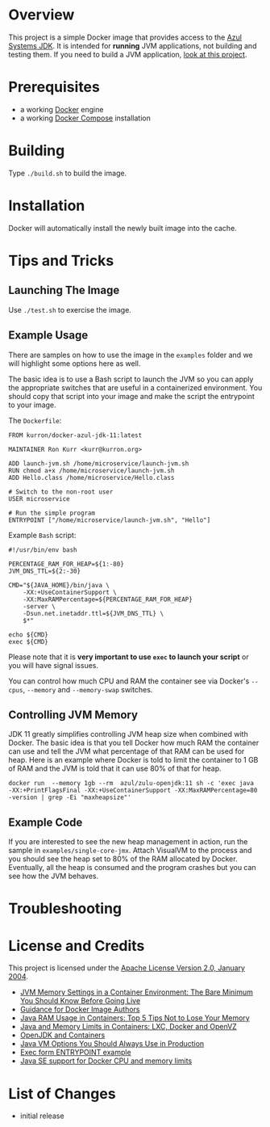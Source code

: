 # Overview
This project is a simple Docker image that provides access to the [Azul Systems JDK](http://www.azul.com/downloads/zulu/).  It is intended for **running** JVM applications, not building and testing them. If you need to build a JVM application, [look at this project](https://github.com/kurron/docker-azul-jdk-11-build).


# Prerequisites
* a working [Docker](http://docker.io) engine
* a working [Docker Compose](http://docker.io) installation

# Building
Type `./build.sh` to build the image.

# Installation
Docker will automatically install the newly built image into the cache.

# Tips and Tricks

## Launching The Image
Use `./test.sh` to exercise the image.  

## Example Usage
There are samples on how to use the image in the `examples` folder and we will highlight some options here as well.

The basic idea is to use a Bash script to launch the JVM so you can apply the appropriate switches that are useful in a containerized environment.  You should copy that script into your image and make the script the entrypoint to your image.

The `Dockerfile`:
```
FROM kurron/docker-azul-jdk-11:latest

MAINTAINER Ron Kurr <kurr@kurron.org>

ADD launch-jvm.sh /home/microservice/launch-jvm.sh
RUN chmod a+x /home/microservice/launch-jvm.sh
ADD Hello.class /home/microservice/Hello.class

# Switch to the non-root user
USER microservice

# Run the simple program
ENTRYPOINT ["/home/microservice/launch-jvm.sh", "Hello"]
```
Example `Bash` script:
```
#!/usr/bin/env bash

PERCENTAGE_RAM_FOR_HEAP=${1:-80}
JVM_DNS_TTL=${2:-30}

CMD="${JAVA_HOME}/bin/java \
    -XX:+UseContainerSupport \
    -XX:MaxRAMPercentage=${PERCENTAGE_RAM_FOR_HEAP}
    -server \
    -Dsun.net.inetaddr.ttl=${JVM_DNS_TTL} \
    $*"

echo ${CMD}
exec ${CMD}
```

Please note that it is **very important to use `exec` to launch your script** or you will have signal issues.

You can control how much CPU and RAM the container see via Docker's `--cpus`, `--memory` and `--memory-swap` switches.

## Controlling JVM Memory
JDK 11 greatly simplifies controlling JVM heap size when combined with Docker.  The basic idea is that you tell Docker how much RAM the container can use and tell the JVM what percentage of that RAM can be used for heap.  Here is an example where Docker is told to limit the container to 1 GB of RAM and the JVM is told that it can use 80% of that for heap.

```
docker run  --memory 1gb --rm  azul/zulu-openjdk:11 sh -c 'exec java  -XX:+PrintFlagsFinal -XX:+UseContainerSupport -XX:MaxRAMPercentage=80 -version | grep -Ei "maxheapsize"'
```

## Example Code
If you are interested to see the new heap management in action, run the sample in `examples/single-core-jmx`.  Attach VisualVM to the process and you should see the heap set to 80% of the RAM allocated by Docker. Eventually, all the heap is consumed and the program crashes but you can see how the JVM behaves.

# Troubleshooting

# License and Credits
This project is licensed under the
[Apache License Version 2.0, January 2004](http://www.apache.org/licenses/).

* [JVM Memory Settings in a Container Environment: The Bare Minimum You Should Know Before Going Live](https://medium.com/adorsys/jvm-memory-settings-in-a-container-environment-64b0840e1d9e)
* [Guidance for Docker Image Authors](http://www.projectatomic.io/docs/docker-image-author-guidance/)
* [Java RAM Usage in Containers: Top 5 Tips Not to Lose Your Memory](http://blog.jelastic.com/2017/04/13/java-ram-usage-in-containers-top-5-tips-not-to-lose-your-memory/)
* [Java and Memory Limits in Containers: LXC, Docker and OpenVZ](http://blog.jelastic.com/2016/05/03/java-and-memory-limits-in-containers-lxc-docker-and-openvz/)
* [OpenJDK and Containers](https://developers.redhat.com/blog/2017/04/04/openjdk-and-containers/)
* [Java VM Options You Should Always Use in Production](http://blog.sokolenko.me/2014/11/javavm-options-production.html)
* [Exec form ENTRYPOINT example](https://docs.docker.com/engine/reference/builder/#exec-form-entrypoint-example)
* [Java SE support for Docker CPU and memory limits](https://blogs.oracle.com/java-platform-group/java-se-support-for-docker-cpu-and-memory-limits)

# List of Changes

* initial release
